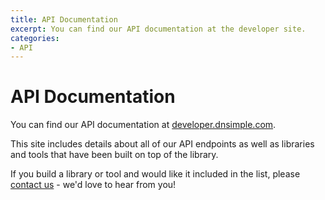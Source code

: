 ```yaml
---
title: API Documentation
excerpt: You can find our API documentation at the developer site.
categories:
- API
---
```


# API Documentation

You can find our API documentation at [developer.dnsimple.com](https://developer.dnsimple.com/).

This site includes details about all of our API endpoints as well as libraries and tools that have been built on top of the library.

If you build a library or tool and would like it included in the list, please [contact us](https://dnsimple.com/contact) - we'd love to hear from you!
